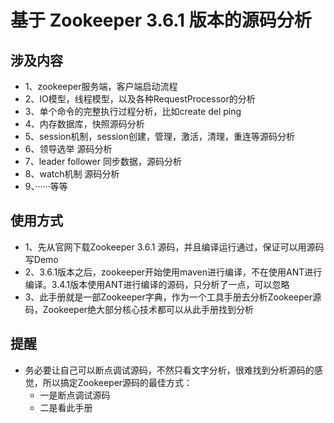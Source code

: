 # 基于 Zookeeper 3.6.1 版本的源码分析

## 涉及内容
+ 1、zookeeper服务端，客户端启动流程
+ 2、IO模型，线程模型，以及各种RequestProcessor的分析
+ 3、单个命令的完整执行过程分析，比如create del  ping
+ 4、内存数据库，快照源码分析
+ 5、session机制，session创建，管理，激活，清理，重连等源码分析
+ 6、领导选举 源码分析
+ 7、leader  follower 同步数据，源码分析
+ 8、watch机制 源码分析
+ 9、······等等
## 使用方式
+ 1、先从官网下载Zookeeper 3.6.1 源码，并且编译运行通过，保证可以用源码写Demo
+ 2、3.6.1版本之后，zookeeper开始使用maven进行编译，不在使用ANT进行编译。3.4.1版本使用ANT进行编译的源码，只分析了一点，可以忽略
+ 3、此手册就是一部Zookeeper字典，作为一个工具手册去分析Zookeeper源码，Zookeeper绝大部分核心技术都可以从此手册找到分析
## 提醒
+ 务必要让自己可以断点调试源码，不然只看文字分析，很难找到分析源码的感觉，所以搞定Zookeeper源码的最佳方式：
   * 一是断点调试源码
   * 二是看此手册



  
